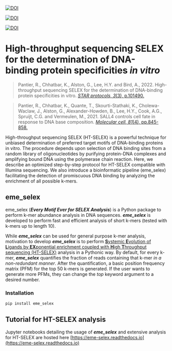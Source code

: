 [![DOI](https://img.shields.io/badge/STAR%20Protocols-10.1016%2Fj.xpro.2022.101490-%23007DBC)](https://star-protocols.cell.com/protocols/1750)

[![DOI](https://img.shields.io/badge/Molecular%20Cell-10.1016%2Fj.molcel.2020.11.046-%23007DBC)](https://www.cell.com/molecular-cell/fulltext/S1097-2765(20)30888-1)

[![DOI](https://zenodo.org/badge/461916697.svg)](https://zenodo.org/badge/latestdoi/461916697)

# High-throughput sequencing SELEX for the determination of DNA-binding protein specificities *in vitro*

> Pantier, R., Chhatbar, K., Alston, G., Lee, H.Y. and Bird, A., 2022. High-throughput sequencing SELEX for the determination of DNA-binding protein specificities in vitro. [*STAR protocols, 3*(3), p.101490.](https://star-protocols.cell.com/protocols/1750)

> Pantier, R., Chhatbar, K., Quante, T., Skourti-Stathaki, K., Cholewa-Waclaw, J., Alston, G., Alexander-Howden, B., Lee, H.Y., Cook, A.G., Spruijt, C.G. and Vermeulen, M., 2021. SALL4 controls cell fate in response to DNA base composition. [*Molecular cell, 81*(4), pp.845-858.](https://www.cell.com/molecular-cell/fulltext/S1097-2765(20)30888-1)

High-throughput sequencing SELEX (HT-SELEX) is a powerful technique for unbiased determination of preferred target motifs of DNA-binding proteins in vitro. The procedure depends upon selection of DNA binding sites from a random library of oligonucleotides by purifying protein-DNA complexes and amplifying bound DNA using the polymerase chain reaction. Here, we describe an optimized step-by-step protocol for HT-SELEX compatible with Illumina sequencing. We also introduce a bioinformatic pipeline (eme_selex) facilitating the detection of promiscuous DNA binding by analyzing the enrichment of all possible k-mers.

## eme_selex

eme_selex (***Every Motif Ever for SELEX Analysis***) is a Python package to perform k-mer abundance analysis in DNA sequences. ***eme_selex*** is developed to perform fast and efficient analysis of short k-mers (tested with k-mers up to length 10). 

While ***eme_selex*** can be used for general purpose k-mer analysis, motivation to develop ***eme_selex*** is to perform [**S**ystemic **E**volution of **L**igands by **EX**ponential enrichment coupled with **H**igh **T**hroughput sequencing (HT-SELEX)](https://en.wikipedia.org/wiki/Systematic_evolution_of_ligands_by_exponential_enrichment) analysis in a Pythonic way. By default, for every k-mer, ***eme_selex*** quantifies the fraction of reads containing that k-mer *in a non-redundant manner*. After the quantification, a basic position frequency matrix (PFM) for the top 50 k-mers is generated. If the user wants to generate more PFMs, they can change the *top* keyword argument to a desired number.

### Installation

```bash
pip install eme_selex
```

## Tutorial for HT-SELEX analysis

Jupyter notebooks detailing the usage of ***eme_selex*** and extensive analysis for HT-SELEX are hosted here [https://eme-selex.readthedocs.io](https://eme-selex.readthedocs.io)
